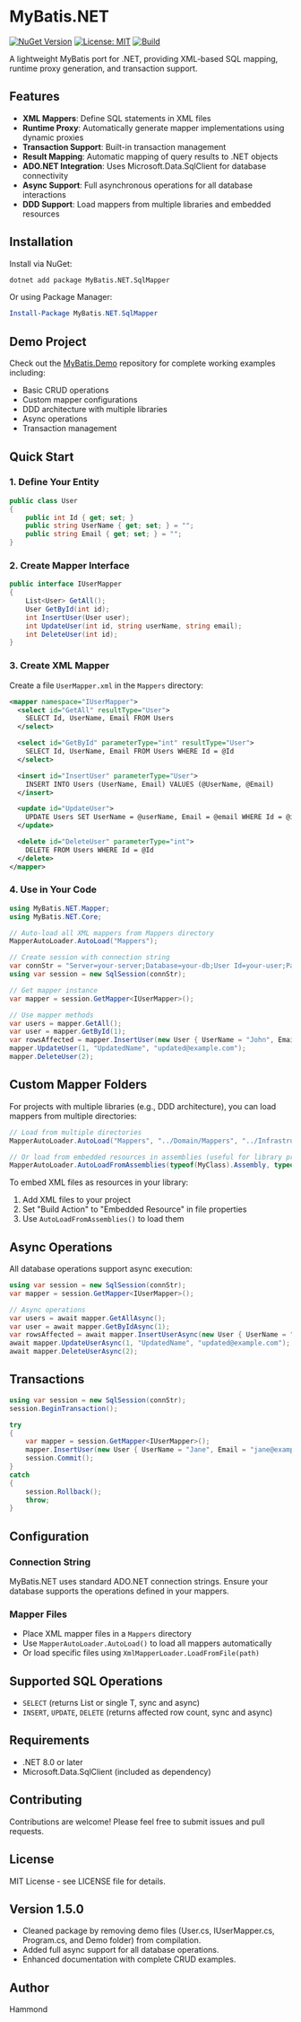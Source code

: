 # MyBatis.NET

[![NuGet Version](https://img.shields.io/nuget/v/MyBatis.NET.SqlMapper.svg)](https://www.nuget.org/packages/MyBatis.NET.SqlMapper)
[![License: MIT](https://img.shields.io/badge/License-MIT-yellow.svg)](LICENSE)
[![Build](https://img.shields.io/github/actions/workflow/status/hammond01/Mybatis.NET/dotnet.yml?label=build)]()

A lightweight MyBatis port for .NET, providing XML-based SQL mapping, runtime proxy generation, and transaction support.

## Features

- **XML Mappers**: Define SQL statements in XML files
- **Runtime Proxy**: Automatically generate mapper implementations using dynamic proxies
- **Transaction Support**: Built-in transaction management
- **Result Mapping**: Automatic mapping of query results to .NET objects
- **ADO.NET Integration**: Uses Microsoft.Data.SqlClient for database connectivity
- **Async Support**: Full asynchronous operations for all database interactions
- **DDD Support**: Load mappers from multiple libraries and embedded resources

## Installation

Install via NuGet:

```bash
dotnet add package MyBatis.NET.SqlMapper
```

Or using Package Manager:

```powershell
Install-Package MyBatis.NET.SqlMapper
```

## Demo Project

Check out the [MyBatis.Demo](https://github.com/hammond01/MyBatis.Demo) repository for complete working examples including:

- Basic CRUD operations
- Custom mapper configurations
- DDD architecture with multiple libraries
- Async operations
- Transaction management

## Quick Start

### 1. Define Your Entity

```csharp
public class User
{
    public int Id { get; set; }
    public string UserName { get; set; } = "";
    public string Email { get; set; } = "";
}
```

### 2. Create Mapper Interface

```csharp
public interface IUserMapper
{
    List<User> GetAll();
    User GetById(int id);
    int InsertUser(User user);
    int UpdateUser(int id, string userName, string email);
    int DeleteUser(int id);
}
```

### 3. Create XML Mapper

Create a file `UserMapper.xml` in the `Mappers` directory:

```xml
<mapper namespace="IUserMapper">
  <select id="GetAll" resultType="User">
    SELECT Id, UserName, Email FROM Users
  </select>

  <select id="GetById" parameterType="int" resultType="User">
    SELECT Id, UserName, Email FROM Users WHERE Id = @Id
  </select>

  <insert id="InsertUser" parameterType="User">
    INSERT INTO Users (UserName, Email) VALUES (@UserName, @Email)
  </insert>

  <update id="UpdateUser">
    UPDATE Users SET UserName = @userName, Email = @email WHERE Id = @id
  </update>

  <delete id="DeleteUser" parameterType="int">
    DELETE FROM Users WHERE Id = @Id
  </delete>
</mapper>
```

### 4. Use in Your Code

```csharp
using MyBatis.NET.Mapper;
using MyBatis.NET.Core;

// Auto-load all XML mappers from Mappers directory
MapperAutoLoader.AutoLoad("Mappers");

// Create session with connection string
var connStr = "Server=your-server;Database=your-db;User Id=your-user;Password=your-password;";
using var session = new SqlSession(connStr);

// Get mapper instance
var mapper = session.GetMapper<IUserMapper>();

// Use mapper methods
var users = mapper.GetAll();
var user = mapper.GetById(1);
var rowsAffected = mapper.InsertUser(new User { UserName = "John", Email = "john@example.com" });
mapper.UpdateUser(1, "UpdatedName", "updated@example.com");
mapper.DeleteUser(2);
```

## Custom Mapper Folders

For projects with multiple libraries (e.g., DDD architecture), you can load mappers from multiple directories:

```csharp
// Load from multiple directories
MapperAutoLoader.AutoLoad("Mappers", "../Domain/Mappers", "../Infrastructure/Mappers");

// Or load from embedded resources in assemblies (useful for library projects)
MapperAutoLoader.AutoLoadFromAssemblies(typeof(MyClass).Assembly, typeof(OtherClass).Assembly);
```

To embed XML files as resources in your library:

1. Add XML files to your project
2. Set "Build Action" to "Embedded Resource" in file properties
3. Use `AutoLoadFromAssemblies()` to load them

## Async Operations

All database operations support async execution:

```csharp
using var session = new SqlSession(connStr);
var mapper = session.GetMapper<IUserMapper>();

// Async operations
var users = await mapper.GetAllAsync();
var user = await mapper.GetByIdAsync(1);
var rowsAffected = await mapper.InsertUserAsync(new User { UserName = "John", Email = "john@example.com" });
await mapper.UpdateUserAsync(1, "UpdatedName", "updated@example.com");
await mapper.DeleteUserAsync(2);
```

## Transactions

```csharp
using var session = new SqlSession(connStr);
session.BeginTransaction();

try
{
    var mapper = session.GetMapper<IUserMapper>();
    mapper.InsertUser(new User { UserName = "Jane", Email = "jane@example.com" });
    session.Commit();
}
catch
{
    session.Rollback();
    throw;
}
```

## Configuration

### Connection String

MyBatis.NET uses standard ADO.NET connection strings. Ensure your database supports the operations defined in your mappers.

### Mapper Files

- Place XML mapper files in a `Mappers` directory
- Use `MapperAutoLoader.AutoLoad()` to load all mappers automatically
- Or load specific files using `XmlMapperLoader.LoadFromFile(path)`

## Supported SQL Operations

- `SELECT` (returns List<T> or single T, sync and async)
- `INSERT`, `UPDATE`, `DELETE` (returns affected row count, sync and async)

## Requirements

- .NET 8.0 or later
- Microsoft.Data.SqlClient (included as dependency)

## Contributing

Contributions are welcome! Please feel free to submit issues and pull requests.

## License

MIT License - see LICENSE file for details.

## Version 1.5.0

- Cleaned package by removing demo files (User.cs, IUserMapper.cs, Program.cs, and Demo folder) from compilation.
- Added full async support for all database operations.
- Enhanced documentation with complete CRUD examples.

## Author

Hammond
